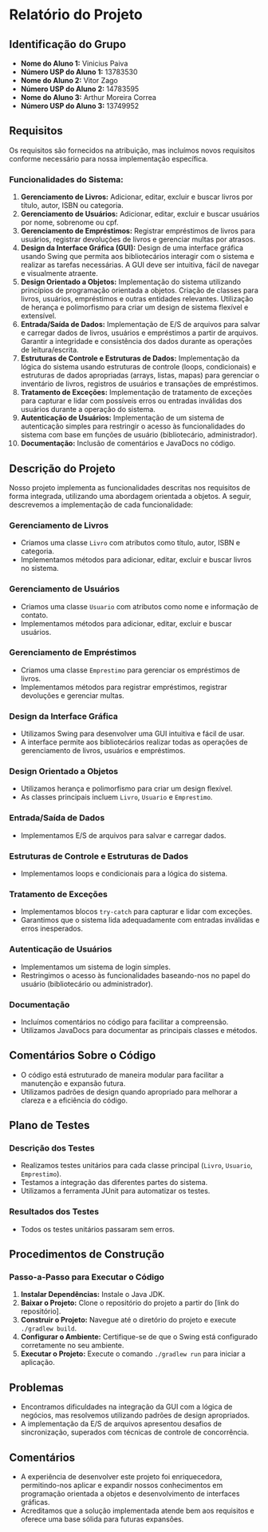 # Relatório do Projeto

## Identificação do Grupo

- **Nome do Aluno 1:** Vinicius Paiva
- **Número USP do Aluno 1:** 13783530
- **Nome do Aluno 2:** Vitor Zago 
- **Número USP do Aluno 2:** 14783595
- **Nome do Aluno 3:** Arthur Moreira Correa
- **Número USP do Aluno 3:** 13749952

## Requisitos

Os requisitos são fornecidos na atribuição, mas incluímos novos requisitos conforme necessário para nossa implementação específica.

### Funcionalidades do Sistema:

1. **Gerenciamento de Livros:** Adicionar, editar, excluir e buscar livros por título, autor, ISBN ou categoria.
2. **Gerenciamento de Usuários:** Adicionar, editar, excluir e buscar usuários por nome, sobrenome ou cpf.
3. **Gerenciamento de Empréstimos:** Registrar empréstimos de livros para usuários, registrar devoluções de livros e gerenciar multas por atrasos.
4. **Design da Interface Gráfica (GUI):** Design de uma interface gráfica usando Swing que permita aos bibliotecários interagir com o sistema e realizar as tarefas necessárias. A GUI deve ser intuitiva, fácil de navegar e visualmente atraente.
5. **Design Orientado a Objetos:** Implementação do sistema utilizando princípios de programação orientada a objetos. Criação de classes para livros, usuários, empréstimos e outras entidades relevantes. Utilização de herança e polimorfismo para criar um design de sistema flexível e extensível.
6. **Entrada/Saída de Dados:** Implementação de E/S de arquivos para salvar e carregar dados de livros, usuários e empréstimos a partir de arquivos. Garantir a integridade e consistência dos dados durante as operações de leitura/escrita.
7. **Estruturas de Controle e Estruturas de Dados:** Implementação da lógica do sistema usando estruturas de controle (loops, condicionais) e estruturas de dados apropriadas (arrays, listas, mapas) para gerenciar o inventário de livros, registros de usuários e transações de empréstimos.
8. **Tratamento de Exceções:** Implementação de tratamento de exceções para capturar e lidar com possíveis erros ou entradas inválidas dos usuários durante a operação do sistema.
9. **Autenticação de Usuários:** Implementação de um sistema de autenticação simples para restringir o acesso às funcionalidades do sistema com base em funções de usuário (bibliotecário, administrador).
10. **Documentação:** Inclusão de comentários e JavaDocs no código.

## Descrição do Projeto

Nosso projeto implementa as funcionalidades descritas nos requisitos de forma integrada, utilizando uma abordagem orientada a objetos. A seguir, descrevemos a implementação de cada funcionalidade:

### Gerenciamento de Livros

- Criamos uma classe `Livro` com atributos como título, autor, ISBN e categoria.
- Implementamos métodos para adicionar, editar, excluir e buscar livros no sistema.

### Gerenciamento de Usuários

- Criamos uma classe `Usuario` com atributos como nome e informação de contato.
- Implementamos métodos para adicionar, editar, excluir e buscar usuários.

### Gerenciamento de Empréstimos

- Criamos uma classe `Emprestimo` para gerenciar os empréstimos de livros.
- Implementamos métodos para registrar empréstimos, registrar devoluções e gerenciar multas.

### Design da Interface Gráfica

- Utilizamos Swing para desenvolver uma GUI intuitiva e fácil de usar.
- A interface permite aos bibliotecários realizar todas as operações de gerenciamento de livros, usuários e empréstimos.

### Design Orientado a Objetos

- Utilizamos herança e polimorfismo para criar um design flexível.
- As classes principais incluem `Livro`, `Usuario` e `Emprestimo`.

### Entrada/Saída de Dados

- Implementamos E/S de arquivos para salvar e carregar dados.

### Estruturas de Controle e Estruturas de Dados

- Implementamos loops e condicionais para a lógica do sistema.

### Tratamento de Exceções

- Implementamos blocos `try-catch` para capturar e lidar com exceções.
- Garantimos que o sistema lida adequadamente com entradas inválidas e erros inesperados.

### Autenticação de Usuários

- Implementamos um sistema de login simples.
- Restringimos o acesso às funcionalidades baseando-nos no papel do usuário (bibliotecário ou administrador).

### Documentação

- Incluímos comentários no código para facilitar a compreensão.
- Utilizamos JavaDocs para documentar as principais classes e métodos.

## Comentários Sobre o Código

- O código está estruturado de maneira modular para facilitar a manutenção e expansão futura.
- Utilizamos padrões de design quando apropriado para melhorar a clareza e a eficiência do código.

## Plano de Testes

### Descrição dos Testes

- Realizamos testes unitários para cada classe principal (`Livro`, `Usuario`, `Emprestimo`).
- Testamos a integração das diferentes partes do sistema.
- Utilizamos a ferramenta JUnit para automatizar os testes.

### Resultados dos Testes

- Todos os testes unitários passaram sem erros.

## Procedimentos de Construção

### Passo-a-Passo para Executar o Código

1. **Instalar Dependências:** Instale o Java JDK.
2. **Baixar o Projeto:** Clone o repositório do projeto a partir do [link do repositório].
3. **Construir o Projeto:** Navegue até o diretório do projeto e execute `./gradlew build`.
4. **Configurar o Ambiente:** Certifique-se de que o Swing está configurado corretamente no seu ambiente.
5. **Executar o Projeto:** Execute o comando `./gradlew run` para iniciar a aplicação.

## Problemas

- Encontramos dificuldades na integração da GUI com a lógica de negócios, mas resolvemos utilizando padrões de design apropriados.
- A implementação da E/S de arquivos apresentou desafios de sincronização, superados com técnicas de controle de concorrência.

## Comentários

- A experiência de desenvolver este projeto foi enriquecedora, permitindo-nos aplicar e expandir nossos conhecimentos em programação orientada a objetos e desenvolvimento de interfaces gráficas.
- Acreditamos que a solução implementada atende bem aos requisitos e oferece uma base sólida para futuras expansões.
